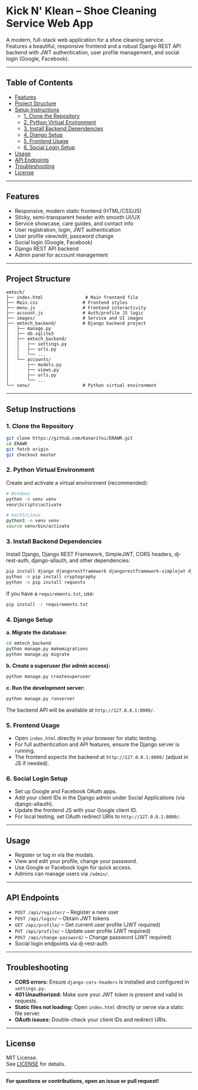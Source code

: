 # Kick N' Klean – Shoe Cleaning Service Web App

A modern, full-stack web application for a shoe cleaning service.  
Features a beautiful, responsive frontend and a robust Django REST API backend with JWT authentication, user profile management, and social login (Google, Facebook).

---

## Table of Contents

- [Features](#features)
- [Project Structure](#project-structure)
- [Setup Instructions](#setup-instructions)
  - [1. Clone the Repository](#1-clone-the-repository)
  - [2. Python Virtual Environment](#2-python-virtual-environment)
  - [3. Install Backend Dependencies](#3-install-backend-dependencies)
  - [4. Django Setup](#4-django-setup)
  - [5. Frontend Usage](#5-frontend-usage)
  - [6. Social Login Setup](#6-social-login-setup)
- [Usage](#usage)
- [API Endpoints](#api-endpoints)
- [Troubleshooting](#troubleshooting)
- [License](#license)

---

## Features

- Responsive, modern static frontend (HTML/CSS/JS)
- Sticky, semi-transparent header with smooth UI/UX
- Service showcase, care guides, and contact info
- User registration, login, JWT authentication
- User profile view/edit, password change
- Social login (Google, Facebook)
- Django REST API backend
- Admin panel for account management

---

## Project Structure

```
emtech/
├── index.html                # Main frontend file
├── Main.css                 # Frontend styles
├── menu.js                  # Frontend interactivity
├── account.js               # Auth/profile JS logic
├── images/                  # Service and UI images
├── emtech_backend/          # Django backend project
│   ├── manage.py
│   ├── db.sqlite3
│   ├── emtech_backend/
│   │   ├── settings.py
│   │   ├── urls.py
│   │   └── ...
│   └── accounts/
│       ├── models.py
│       ├── views.py
│       ├── urls.py
│       └── ...
└── venv/                    # Python virtual environment
```

---

## Setup Instructions

### 1. Clone the Repository

```bash
git clone https://github.com/KanariYoi/ERAWR.git
cd ERAWR
git fetch origin
git checkout master
```

### 2. Python Virtual Environment

Create and activate a virtual environment (recommended):

```bash
# Windows
python -m venv venv
venv\Scripts\activate

# macOS/Linux
python3 -m venv venv
source venv/bin/activate
```

### 3. Install Backend Dependencies

Install Django, Django REST Framework, SimpleJWT, CORS headers, dj-rest-auth, django-allauth, and other dependencies:

```bash
pip install django djangorestframework djangorestframework-simplejwt django-cors-headers dj-rest-auth django-allauth
python -m pip install cryptography
python -m pip install requests
```

If you have a `requirements.txt`, use:

```bash
pip install -r requirements.txt
```

### 4. Django Setup

**a. Migrate the database:**

```bash
cd emtech_backend
python manage.py makemigrations
python manage.py migrate
```

**b. Create a superuser (for admin access):**

```bash
python manage.py createsuperuser
```

**c. Run the development server:**

```bash
python manage.py runserver
```

The backend API will be available at `http://127.0.0.1:8000/`.

### 5. Frontend Usage

- Open `index.html` directly in your browser for static testing.
- For full authentication and API features, ensure the Django server is running.
- The frontend expects the backend at `http://127.0.0.1:8000/` (adjust in JS if needed).

### 6. Social Login Setup

- Set up Google and Facebook OAuth apps.
- Add your client IDs in the Django admin under Social Applications (via django-allauth).
- Update the frontend JS with your Google client ID.
- For local testing, set OAuth redirect URIs to `http://127.0.0.1:8000/`.

---

## Usage

- Register or log in via the modals.
- View and edit your profile, change your password.
- Use Google or Facebook login for quick access.
- Admins can manage users via `/admin/`.

---

## API Endpoints

- `POST /api/register/` – Register a new user
- `POST /api/login/` – Obtain JWT tokens
- `GET /api/profile/` – Get current user profile (JWT required)
- `PUT /api/profile/` – Update user profile (JWT required)
- `POST /api/change-password/` – Change password (JWT required)
- Social login endpoints via dj-rest-auth

---

## Troubleshooting

- **CORS errors:** Ensure `django-cors-headers` is installed and configured in `settings.py`.
- **401 Unauthorized:** Make sure your JWT token is present and valid in requests.
- **Static files not loading:** Open `index.html` directly or serve via a static file server.
- **OAuth issues:** Double-check your client IDs and redirect URIs.

---

## License

MIT License.  
See [LICENSE](LICENSE) for details.

---

**For questions or contributions, open an issue or pull request!**
